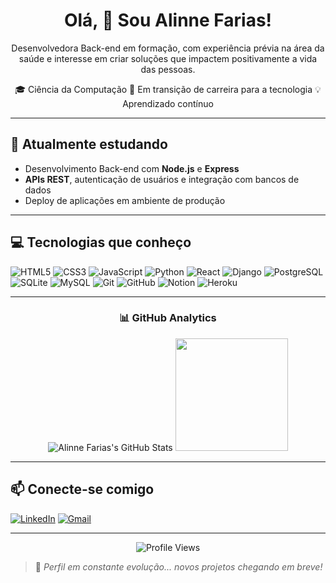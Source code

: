 <h1 align="center">Olá, 👋 Sou Alinne Farias!</h1>

<p align="center">
  Desenvolvedora Back-end em formação, com experiência prévia na área da saúde e interesse em criar soluções que impactem positivamente a vida das pessoas.
</p>

<p align="center">
  🎓 Ciência da Computação   🚀 Em transição de carreira para a tecnologia 💡 Aprendizado contínuo
</p>

---

## 🌱 Atualmente estudando
- Desenvolvimento Back-end com **Node.js** e **Express**
- **APIs REST**, autenticação de usuários e integração com bancos de dados
- Deploy de aplicações em ambiente de produção

---

## 💻 Tecnologias que conheço

![HTML5](https://img.shields.io/badge/-HTML5-E34F26?style=flat&logo=html5&logoColor=white) 
![CSS3](https://img.shields.io/badge/-CSS3-1572B6?style=flat&logo=css3&logoColor=white) 
![JavaScript](https://img.shields.io/badge/-JavaScript-F7DF1E?style=flat&logo=javascript) 
![Python](https://img.shields.io/badge/-Python-3776AB?style=flat&logo=python&logoColor=white) 
![React](https://img.shields.io/badge/-React-61DAFB?style=flat&logo=react&logoColor=white) 
![Django](https://img.shields.io/badge/-Django-092E20?style=flat&logo=django&logoColor=white) 
![PostgreSQL](https://img.shields.io/badge/-PostgreSQL-316192?style=flat&logo=postgresql&logoColor=white) 
![SQLite](https://img.shields.io/badge/-SQLite-003B57?style=flat&logo=sqlite&logoColor=white) 
![MySQL](https://img.shields.io/badge/-MySQL-4479A1?style=flat&logo=mysql&logoColor=white) 
![Git](https://img.shields.io/badge/-Git-F05032?style=flat&logo=git&logoColor=white) 
![GitHub](https://img.shields.io/badge/-GitHub-181717?style=flat&logo=github&logoColor=white) 
![Notion](https://img.shields.io/badge/-Notion-000000?style=flat&logo=notion&logoColor=white)
![Heroku](https://img.shields.io/badge/-Heroku-430098?style=flat&logo=heroku&logoColor=white) 

---

<h3 align="center">📊 GitHub Analytics</h3>
<p align="center">
  <img src="https://github-readme-stats.vercel.app/api?username=alinnefarias&show_icons=true&theme=dark" alt="Alinne Farias's GitHub Stats" />
  <img height="180em" src="https://github-readme-stats-eight-theta.vercel.app/api/top-langs/?username=alinnefarias&layout=compact&langs_count=8&theme=dark" />
</p>

---

## 📫 Conecte-se comigo
<a href="https://www.linkedin.com/in/alinne-farias/" target="_blank">
<img src="https://img.shields.io/badge/-LinkedIn-%230077B5?style=for-the-badge&logo=linkedin&logoColor=white" alt="LinkedIn"/></a>
<a href="mailto:alinnegraziellecontato@gmail.com">
<img src="https://img.shields.io/badge/-Gmail-D14836?style=for-the-badge&logo=gmail&logoColor=white" alt="Gmail"/></a>

---

<p align="center">
  <img src="https://komarev.com/ghpvc/?username=alinnefarias&style=flat" alt="Profile Views">
</p>  

> 🚧 *Perfil em constante evolução... novos projetos chegando em breve!*
